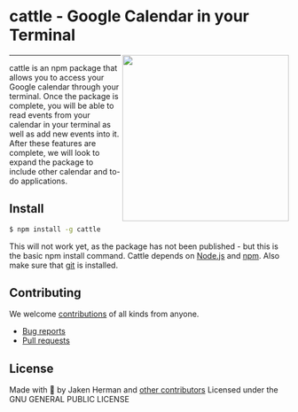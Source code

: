 # cattle - Google Calendar in your Terminal

<img align="right" height="300" src="http://i.imgur.com/QRYe22d.jpg">

---

cattle is an npm package that allows you to access your Google calendar through your terminal. Once the package is complete, you will be able to read events from your calendar in your terminal as well as add new events into it. After these features are complete, we will look to expand the package to include other calendar and to-do applications.

## Install

```sh
$ npm install -g cattle
```

This will not work yet, as the package has not been published - but this is the basic npm install command. Cattle depends on [Node.js](http://nodejs.org/) and [npm](http://npmjs.org/). Also make sure that [git](http://git-scm.com/) is installed.

## Contributing

We welcome [contributions](https://github.com/jakenherman/cattle/graphs/contributors) of all kinds from anyone.

* [Bug reports](https://github.com/JakenHerman/cattle/issues)
* [Pull requests](https://github.com/JakenHerman/cattle/pulls)

## License

Made with 💖 by Jaken Herman and [other contributors](https://github.com/jakenherman/cattle/graphs/contributors)
Licensed under the GNU GENERAL PUBLIC LICENSE
